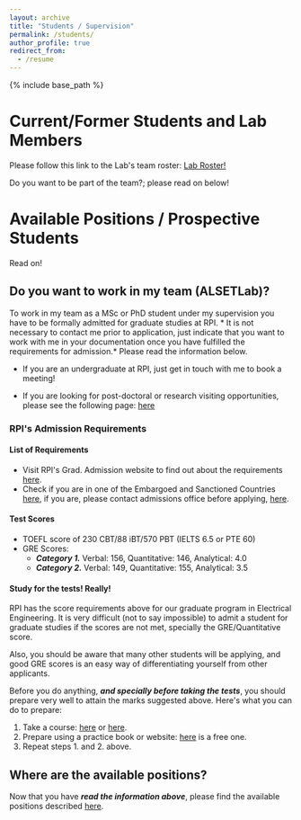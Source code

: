 ```yaml
---
layout: archive
title: "Students / Supervision"
permalink: /students/
author_profile: true
redirect_from:
  - /resume
---
```


{% include base_path %}

# Current/Former Students and Lab Members
Please follow this link to the Lab's team roster:
[Lab Roster!](./_pages/labroster.md)

Do you want to be part of the team?; please read on below!

# Available Positions / Prospective Students
Read on!
## Do you want to work in my team (ALSETLab)?
To work in my team as a MSc or PhD student under my supervision you have to be formally admitted for graduate studies at RPI. * It is not necessary to contact me prior to application, just indicate that you want to work with me in your documentation once you have fulfilled the requirements for admission.* Please read the information below.

- If you are an undergraduate at RPI, just get in touch with me to book a meeting!

- If you are looking for post-doctoral or research visiting opportunities, please see the following page: [here](./_pages/recruiting.md)

### RPI's Admission Requirements
#### List of Requirements
- Visit RPI's Grad. Admission website to find out about the requirements [here](http://admissions.rpi.edu/graduate/admission/).
- Check if you are in one of the Embargoed and Sanctioned Countries [here](http://admissions.rpi.edu/graduate/admission/index.html#Anchor-International-49575), if you are, please contact admissions office before applying, [here](http://admissions.rpi.edu/graduate/contact/index.html).

#### Test Scores
- TOEFL score of 230 CBT/88 iBT/570 PBT (IELTS 6.5 or PTE 60)
- GRE Scores:
  - ***Category 1.*** Verbal: 156, Quantitative: 146, Analytical: 4.0
  - ***Category 2.*** Verbal: 149, Quantitative: 155, Analytical: 3.5

#### Study for the tests! Really!
RPI has the score requirements above for our graduate program in Electrical Engineering. It is very difficult (not to say impossible) to admit a student for graduate studies if the scores are not met, specially the GRE/Quantitative score.

Also, you should be aware that many other students will be applying, and good GRE scores is an easy way of differentiating yourself from other applicants.

Before you do anything, ***and specially before taking the tests***, you should prepare very well to attain the marks suggested above.
Here's what you can do to prepare:
1. Take a course: [here](https://gre.magoosh.com/online-prep) or [here](https://www.ets.org/gre/revised_general/prepare/).
2. Prepare using a practice book or website: [here](https://www.kaptest.com/gre/gre-practice/free-gre-practice-questions-workout) is a free one.
3. Repeat steps 1. and 2. above.

## Where are the available positions?
Now that you have ***read the information above***, please find the available positions described [here](./_pages/recruiting.md).
